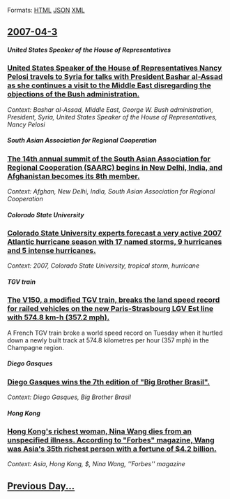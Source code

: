 
Formats: [HTML](2007/04/3/index.html)  [JSON](2007/04/3/index.json)  [XML](2007/04/3/index.xml)  

## [2007-04-3](/news/2007/04/3/index.md)

##### United States Speaker of the House of Representatives
### [ United States Speaker of the House of Representatives Nancy Pelosi travels to Syria for talks with President Bashar al-Assad as she continues a visit to the Middle East disregarding the objections of the Bush administration. ](/news/2007/04/3/united-states-speaker-of-the-house-of-representatives-nancy-pelosi-travels-to-syria-for-talks-with-president-bashar-al-assad-as-she-continu.md)
_Context: Bashar al-Assad, Middle East, George W. Bush administration, President, Syria, United States Speaker of the House of Representatives, Nancy Pelosi_

##### South Asian Association for Regional Cooperation
### [ The 14th annual summit of the South Asian Association for Regional Cooperation (SAARC) begins in New Delhi, India, and Afghanistan becomes its 8th member. ](/news/2007/04/3/the-14th-annual-summit-of-the-south-asian-association-for-regional-cooperation-saarc-begins-in-new-delhi-india-and-afghanistan-becomes.md)
_Context: Afghan, New Delhi, India, South Asian Association for Regional Cooperation_

##### Colorado State University
### [ Colorado State University experts forecast a very active 2007 Atlantic hurricane season with 17 named storms, 9 hurricanes and 5 intense hurricanes. ](/news/2007/04/3/colorado-state-university-experts-forecast-a-very-active-2007-atlantic-hurricane-season-with-17-named-storms-9-hurricanes-and-5-intense-hu.md)
_Context: 2007, Colorado State University, tropical storm, hurricane_

##### TGV train
### [ The V150, a modified TGV train, breaks the land speed record for railed vehicles on the new Paris-Strasbourg LGV Est line with 574.8 km-h (357.2 mph). ](/news/2007/04/3/the-v150-a-modified-tgv-train-breaks-the-land-speed-record-for-railed-vehicles-on-the-new-paris-strasbourg-lgv-est-line-with-574-8-km-h.md)
A French TGV train broke a world speed record on Tuesday when it hurtled down a newly built track at 574.8 kilometres per hour (357 mph) in the Champagne region.

##### Diego Gasques
### [ Diego Gasques wins the 7th edition of "Big Brother Brasil". ](/news/2007/04/3/diego-gasques-wins-the-7th-edition-of-big-brother-brasil.md)
_Context: Diego Gasques, Big Brother Brasil_

##### Hong Kong
### [ Hong Kong's richest woman, Nina Wang dies from an unspecified illness. According to "Forbes" magazine, Wang was Asia's 35th richest person with a fortune of $4.2 billion. ](/news/2007/04/3/hong-kong-s-richest-woman-nina-wang-dies-from-an-unspecified-illness-according-to-forbes-magazine-wang-was-asia-s-35th-richest-person.md)
_Context: Asia, Hong Kong, $, Nina Wang, ''Forbes'' magazine_

## [Previous Day...](/news/2007/04/2/index.md)

